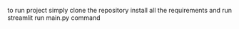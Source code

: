 to run project simply clone the repository install all the requirements and run 
streamlit run main.py command